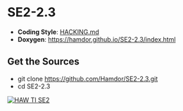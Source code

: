SE2-2.3
=======

* __Coding Style__: [HACKING.md](https://github.com/Hamdor/SE2-2.3/blob/master/HACKING.md)
* __Doxygen__: https://hamdor.github.io/SE2-2.3/index.html

Get the Sources
---------------

* git clone https://github.com/Hamdor/SE2-2.3.git
* cd SE2-2.3

[![HAW TI SE2](http://img.youtube.com/vi/Yw2qV04Hgik/0.jpg)](http://www.youtube.com/watch?v=Yw2qV04Hgik)
